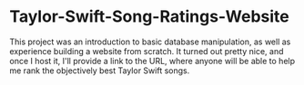 # Taylor-Swift-Song-Ratings-Website

This project was an introduction to basic database manipulation, as well as experience building a website from scratch. It turned out pretty nice, and once I host it, I'll provide a link to the URL, where anyone will be able to help me rank the objectively best Taylor Swift songs.
